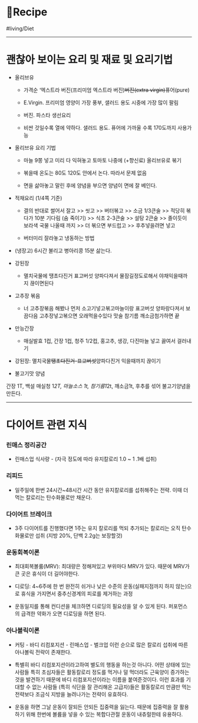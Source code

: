 # 🍳Recipe

#living/Diet


---

# 괜찮아 보이는 요리 및 재료 및 요리기법

* 올리브유

	* 가격순 ‘엑스트라 버진(프리미엄 엑스트라 버진)~~버진(extra virgin)~~퓨어(pure)

	* E.Virgin. 프리미엄 영양이 가장 풍부, 샐러드 용도 시중에 가장 많이 팔림

	* 버진. 파스타 생선요리

	* 비싼 것일수록 열에 약하다. 샐러드 용도. 퓨어에 가까울 수록 170도까지 사용가능

* 올리브유 요리 기법

	* 마늘 9쫑 넣고 미리 다 익혀놓고 토마토 나중에 (+향신료) 올리브유로 볶기

	* 볶을때 온도는 80도 120도 안에서 논다. 따라서 문제 없음

	* 면을 삶아놓고 말린 후에 양념을 부으면 양념이 면에 잘 베인다.

* 적채요리 (1/4쪽 기준)

	* 결의 반대로 썰어서 잘고 >> 씻고 >> 버터볶고 >> 소금 1/3큰술 >> 적당히 볶다가 10분 기다림 (숨 죽이기) >> 식초 2-3큰술 >> 설탕 2큰술 >> 졸이듯이 보라색 국물 나올때 까지 >> 더 볶으면 부드럽고 >> 후추넣을려면 넣고

	* 버터미리 잘라놓고 냉동하는 방법

* (냉장고) 6시간 불리고 병아리콩 15분 삶는다.

* 강된장

	* 멸치국물에 땡초다진거 표고버섯  양파다져서 물잠길정도로해서 야채익을때까지 끊이면된다

* 고추장 볶음

	* 너 고추장볶음 해봤나 먼저 소고기넣고볶고마늘이랑  표고버섯 양파랑다져서 보끔다음 고추장넣고볶으면 오래먹을수있다 맛술 참기름 깨소금첨가하면 끝

* 만능간장

	* 매실발효 1컵, 간장 1컵, 청주 1/2컵, 홍고추, 생강, 다진마늘 넣고 끓여서 걸러내기

* 강된장: 멸치국물~~땡초다진거-표고버섯~~양파다진거 익을때까지 끊이기

* 불고기맛 양념

간장 1T, 백설 매실청 1*2T, 마늘소스 1t, 참기름1*2t, 깨소금1t, 후추를 섞어 불고기양념을 만든다.




---



# 다이어트 관련 지식

### 린매스 정리공간

* 린매스업 식사량 - (자극 정도에 따라 유지칼로리 1.0 ~ 1 .1배 섭취)



### 리피드 

* 일주일에 한번 24시간~48시간 시간 동안  유지칼로리를 섭취해주는 전략. 이때 더 먹는 칼로리는 탄수화물로만 채운다. 



### 다이어트 브레이크 

* 3주 다이어트를 진행했다면 1주는 유지 칼로리를 먹되 추가되는 칼로리는 오직 탄수화물로만 섭취 (지방 20%, 단백 2.2g는 보장할것)



### 운동회복이론

* 최대회복볼륨(MRV): 최대량은 정해져있고 부위마다 MRV가 있다. 때문에 MRV가 큰 곳은 휴식이 더 길어야한다.

* 디로딩: 4~6주에 한 번 완전히 쉬거나 낮은 수준의 운동(실패지점까지 하지 않는)으로 휴식을 가지면서 중추신경계의 피로를 제거하는 과정

* 운동일지를 통해 컨디션을 체크하면 디로딩의 필요성을 알 수 있게 된다. 퍼포먼스의 급격한 약화가 오면 디로딩을 하면 된다.



### 아나볼릭이론

* 커팅 - 바디 리컴포지션 - 린매스업 - 벌크업 이런 순으로 많은 칼로리 섭취에 따른 아나볼릭 전략이 존재한다.

* 특별히 바디 리컴포지션이라고하여 별도의 행동을 하는것 아니다. 어떤 상태에 있는 사람들 특히 초심자들은 활동칼로리 정도를 먹거나 덜 먹더라도 근육양이 증가하는 것을 발견하기 때문에 바디 리컴포지션이라는 이름을 붙여준것이다. 이런 효과를 기대할 수 없는 사람들 (특히 식단을 잘 관리해온 고급자)들은 활동칼로리 만큼만 먹는 전략보다 조금식 지방을 늘려나가는 전략이 유효하다.

* 운동을 하면 그날 운동이 잘되든 안되든 집중력을 잃는다. 때문에 집중력을 잘 활용하기 위해 한번에 볼륨을 넣을 수 있는 복합다관절 운동이 내츄럴한테 유용하다.